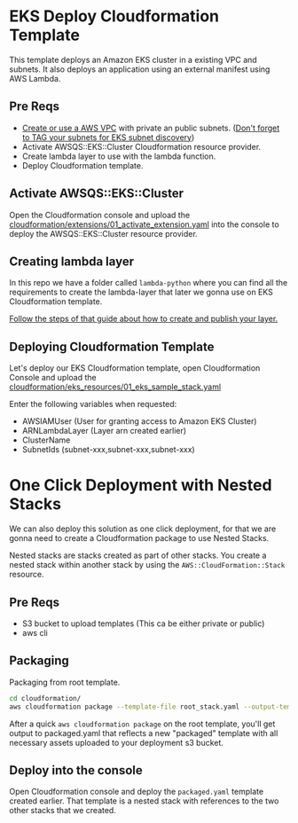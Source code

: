 # EKS Deploy Cloudformation Template

This template deploys an Amazon EKS cluster in a existing VPC and subnets. It also deploys an application using an external manifest using AWS Lambda.

## Pre Reqs

- [Create or use a AWS VPC](https://github.com/awslabs/aws-cloudformation-templates/blob/master/aws/services/VPC/VPC_With_Managed_NAT_And_Private_Subnet.yaml) with private an public subnets. ([Don't forget to TAG your subnets for EKS subnet discovery](https://aws.amazon.com/premiumsupport/knowledge-center/eks-vpc-subnet-discovery/))
- Activate AWSQS::EKS::Cluster Cloudformation resource provider.
- Create lambda layer to use with the lambda function.
- Deploy Cloudformation template.

## Activate AWSQS::EKS::Cluster

Open the Cloudformation console and upload the [cloudformation/extensions/01_activate_extension.yaml](cloudformation/extensions/01_activate_extension.yaml) into the console to deploy the AWSQS::EKS::Cluster resource provider.

## Creating lambda layer

In this repo we have a folder called `lambda-python` where you can find all the requirements to create the lambda-layer that later we gonna use on EKS Cloudformation template.

[Follow the steps of that guide about how to create and publish your layer.](https://docs.aws.amazon.com/lambda/latest/dg/configuration-layers.html#configuration-layers-upload)

## Deploying Cloudformation Template

Let's deploy our EKS Cloudformation template, open Cloudformation Console and upload the [cloudformation/eks_resources/01_eks_sample_stack.yaml](cloudformation/eks_resources/01_eks_sample_stack.yaml)

Enter the following variables when requested:

- AWSIAMUser (User for granting access to Amazon EKS Cluster)
- ARNLambdaLayer (Layer arn created earlier)
- ClusterName
- SubnetIds (subnet-xxx,subnet-xxx,subnet-xxx)


# One Click Deployment with Nested Stacks

We can also deploy this solution as one click deployment, for that we are gonna need to create a Cloudformation package to use Nested Stacks.

Nested stacks are stacks created as part of other stacks. You create a nested stack within another stack by using the `AWS::CloudFormation::Stack` resource.

## Pre Reqs

- S3 bucket to upload templates (This ca be either private or public)
- aws cli

## Packaging

Packaging from root template.

```bash
cd cloudformation/
aws cloudformation package --template-file root_stack.yaml --output-template packaged.yaml --s3-bucket S3_BUCKET_NAME
```

After a quick `aws cloudformation package` on the root template, you'll get output to packaged.yaml that reflects a new "packaged" template with all necessary assets uploaded to your deployment s3 bucket.

## Deploy into the console

Open Cloudformation console and deploy the `packaged.yaml` template created earlier. That template is a nested stack with references to the two other stacks that we created.
